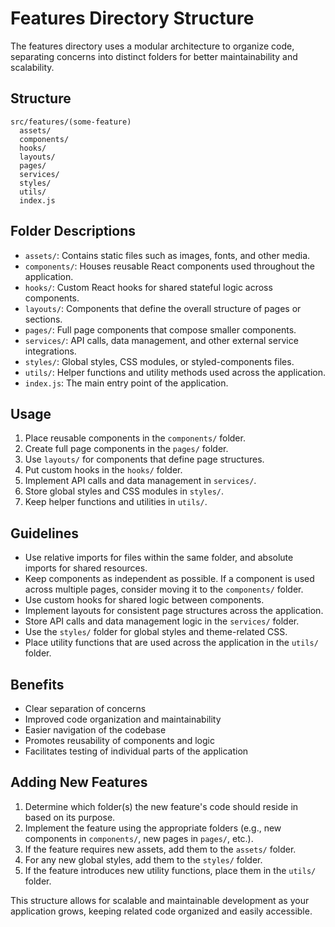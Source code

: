 # Features Directory Structure

The features directory uses a modular architecture to organize code, separating concerns into distinct folders for better maintainability and scalability.

## Structure

```
src/features/(some-feature)
  assets/
  components/
  hooks/
  layouts/
  pages/
  services/
  styles/
  utils/
  index.js
```

## Folder Descriptions

-   `assets/`: Contains static files such as images, fonts, and other media.
-   `components/`: Houses reusable React components used throughout the application.
-   `hooks/`: Custom React hooks for shared stateful logic across components.
-   `layouts/`: Components that define the overall structure of pages or sections.
-   `pages/`: Full page components that compose smaller components.
-   `services/`: API calls, data management, and other external service integrations.
-   `styles/`: Global styles, CSS modules, or styled-components files.
-   `utils/`: Helper functions and utility methods used across the application.
-   `index.js`: The main entry point of the application.

## Usage

1. Place reusable components in the `components/` folder.
2. Create full page components in the `pages/` folder.
3. Use `layouts/` for components that define page structures.
4. Put custom hooks in the `hooks/` folder.
5. Implement API calls and data management in `services/`.
6. Store global styles and CSS modules in `styles/`.
7. Keep helper functions and utilities in `utils/`.

## Guidelines

-   Use relative imports for files within the same folder, and absolute imports for shared resources.
-   Keep components as independent as possible. If a component is used across multiple pages, consider moving it to the `components/` folder.
-   Use custom hooks for shared logic between components.
-   Implement layouts for consistent page structures across the application.
-   Store API calls and data management logic in the `services/` folder.
-   Use the `styles/` folder for global styles and theme-related CSS.
-   Place utility functions that are used across the application in the `utils/` folder.

## Benefits

-   Clear separation of concerns
-   Improved code organization and maintainability
-   Easier navigation of the codebase
-   Promotes reusability of components and logic
-   Facilitates testing of individual parts of the application

## Adding New Features

1. Determine which folder(s) the new feature's code should reside in based on its purpose.
2. Implement the feature using the appropriate folders (e.g., new components in `components/`, new pages in `pages/`, etc.).
3. If the feature requires new assets, add them to the `assets/` folder.
4. For any new global styles, add them to the `styles/` folder.
5. If the feature introduces new utility functions, place them in the `utils/` folder.

This structure allows for scalable and maintainable development as your application grows, keeping related code organized and easily accessible.

